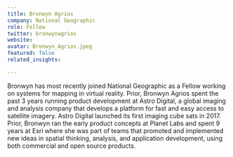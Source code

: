 ```yaml
---
title: Bronwyn Agrios
company: National Geographic
role: Fellow
twitter: bronwynagrios
website:
avatar: Bronwyn_Agrios.jpeg
featured: false
related_insights:

---
```

Bronwyn has most recently joined National Geographic as a Fellow working on systems for mapping in virtual reality. Prior, Bronwyn Agrios spent the past 3 years running product development at Astro Digital, a global imaging and analysis company that develops a platform for fast and easy access to satellite imagery. Astro Digital launched its first imaging cube sats in 2017. Prior, Bronwyn ran the early product concepts at Planet Labs and spent 9 years at Esri where she was part of teams that promoted and implemented new ideas in spatial thinking, analysis, and application development, using both commercial and open source products. 
